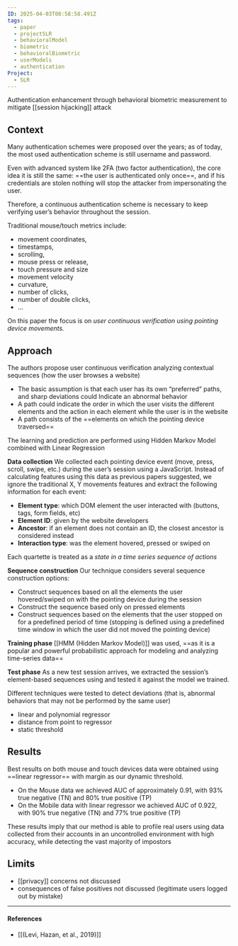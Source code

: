```yaml
---
ID: 2025-04-03T08:58:58.491Z
tags:
  - paper
  - projectSLR
  - behavioralModel
  - biometric
  - behavioralBiometric
  - userModels
  - authentication
Project:
  - SLR
---
```

Authentication enhancement through behavioral biometric measurement to mitigate [[session hijacking]] attack

## Context

Many authentication schemes were proposed over the years; as of today, the most used authentication scheme is still username and password.

Even with advanced system like 2FA (two factor authentication), the core idea it is still the same: ==the user is authenticated only once==, and if his credentials are stolen nothing will stop the attacker from impersonating the user.

Therefore, a continuous authentication scheme is necessary to keep verifying user’s behavior throughout the session.

Traditional mouse/touch metrics include:
- movement coordinates,
- timestamps,
- scrolling,
- mouse press or release,
- touch pressure and size
- movement velocity
- curvature,
- number of clicks,
- number of double clicks,
- ...

On this paper the focus is on *user continuous verification using pointing device movements.*

## Approach

The authors propose user continuous verification analyzing contextual sequences (how the user browses a website)
- The basic assumption is that each user has its own “preferred” paths, and sharp deviations could Indicate an abnormal behavior
- A path could indicate the order in which the user visits the different elements and the action in each element while the user is in the website
- A path consists of the ==elements on which the pointing device traversed==

The learning and prediction are performed using Hidden Markov Model combined with Linear Regression

**Data collection**
We collected each pointing device event (move, press, scroll, swipe, etc.) during the user’s session using a JavaScript. Instead of calculating features using this data as previous papers suggested, we ignore the traditional X, Y movements features and extract the following information for each event:
- **Element type**: which DOM element the user interacted with (buttons, tags, form fields, etc)
- **Element ID**: given by the website developers
- **Ancestor**: if an element does not contain an ID, the closest ancestor is considered instead
- **Interaction type**: was the element hovered, pressed or swiped on

Each quartette is treated as a *state in a time series sequence of actions*

**Sequence construction**
Our technique considers several sequence construction options:
- Construct sequences based on all the elements the user hovered/swiped on with the pointing device during the session
- Construct the sequence based only on pressed elements
- Construct sequences based on the elements that the user stopped on for a predefined period of time (stopping is defined using a predefined time window in which the user did not moved the pointing device)

**Training phase**
[[HMM (Hidden Markov Model)]] was used, ==as it is a popular and powerful probabilistic approach for modeling and analyzing time-series data==

**Test phase**
As a new test session arrives, we extracted the session’s element-based sequences using and tested it against the model we trained.

Different techniques were tested to detect deviations (that is, abnormal behaviors that may not be performed by the same user)
- linear and polynomial regressor
- distance from point to regressor
- static threshold

## Results

Best results on both mouse and touch devices data were obtained using ==linear regressor== with margin as our dynamic threshold.
- On the Mouse data we achieved AUC of approximately 0.91, with 93% true negative (TN) and 80% true positive (TP)
- On the Mobile data with linear regressor we achieved AUC of 0.922, with 90% true negative (TN) and 77% true positive (TP)

These results imply that our method is able to profile real users using data collected from their accounts in an uncontrolled environment with high accuracy, while detecting the vast majority of impostors

## Limits

- [[privacy]] concerns not discussed
- consequences of false positives not discussed (legitimate users logged out by mistake)

---
#### References
- [[(Levi, Hazan, et al., 2019)]]
